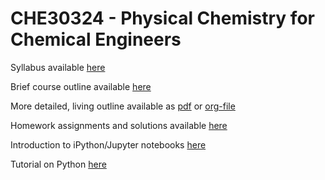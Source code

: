 # CHE30324 - Physical Chemistry for Chemical Engineers

Syllabus available [here](./syllabus_Sp17.org)

Brief course outline available [here](./lectures.org)

More detailed, living outline available as [pdf](./Outline/CHE30324-outline.pdf) or [org-file](./Outline/CHE30324-outline.org)

Homework assignments and solutions available [here](./homework.org)

Introduction to iPython/Jupyter notebooks [here](http://nbviewer.jupyter.org/github/jckantor/CBE20255/blob/master/notebooks/Getting%20Started%20with%20IPython.ipynb)

Tutorial on Python [here](./Resources/Python+Tutorial-Template.ipynb)
